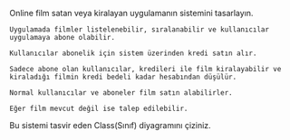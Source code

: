 Online film satan veya kiralayan uygulamanın sistemini tasarlayın.

    Uygulamada filmler listelenebilir, sıralanabilir ve kullanıcılar uygulamaya abone olabilir. 

    Kullanıcılar abonelik için sistem üzerinden kredi satın alır. 

    Sadece abone olan kullanıcılar, kredileri ile film kiralayabilir ve kiraladığı filmin kredi bedeli kadar hesabından düşülür.

    Normal kullanıcılar ve aboneler film satın alabilirler.

    Eğer film mevcut değil ise talep edilebilir.

Bu sistemi tasvir eden Class(Sınıf) diyagramını çiziniz.